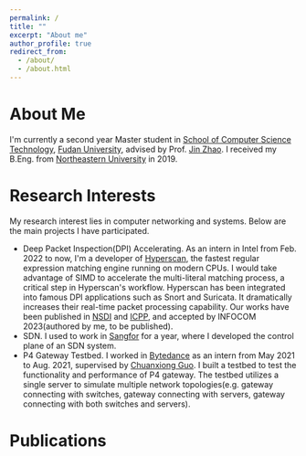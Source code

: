 ```yaml
---
permalink: /
title: ""
excerpt: "About me"
author_profile: true
redirect_from: 
  - /about/
  - /about.html
---
```


About Me
======
I'm currently a second year Master student in [School of Computer Science Technology](https://cs.fudan.edu.cn/main.htm), 
[Fudan University](https://www.fudan.edu.cn/), advised by Prof. [Jin Zhao](https://jinzhaofd.github.io/). I received my
B.Eng. from [Northeastern University](http://www.neu.edu.cn/) in 2019.

Research Interests
======
My research interest lies in computer networking and systems. Below are the main projects I have participated.
- Deep Packet Inspection(DPI) Accelerating. As an intern in Intel from Feb. 2022 to now, I'm a developer of [Hyperscan](https://github.com/intel/hyperscan), 
the fastest regular expression matching engine running on modern CPUs. I would take advantage of SIMD to accelerate the
multi-literal matching process, a critical step in Hyperscan's workflow. Hyperscan has been integrated into famous DPI 
applications such as Snort and Suricata. It dramatically increases their real-time packet processing capability. Our 
works have been published in [NSDI](https://dl.acm.org/doi/10.5555/3323234.3323286) and [ICPP](https://dl.acm.org/doi/abs/10.1145/3472456.3473512), 
and accepted by INFOCOM 2023(authored by me, to be published).
- SDN. I used to work in [Sangfor](https://www.sangfor.com/) for a year, where I developed the control plane of an SDN system.
- P4 Gateway Testbed. I worked in [Bytedance](https://www.bytedance.com/en/) as an intern from May 2021 to Aug. 2021, 
supervised by [Chuanxiong Guo](https://sysnetome.com/index.html). I built a testbed to test the functionality and 
performance of P4 gateway. The testbed utilizes a single server to simulate multiple network topologies(e.g. gateway 
connecting with switches, gateway connecting with servers, gateway connecting with both switches and servers).

Publications
======

